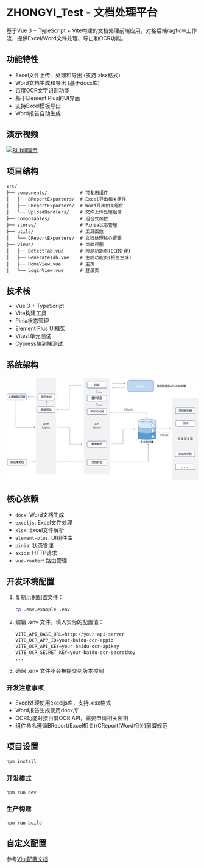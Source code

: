 # ZHONGYI_Test - 文档处理平台

基于Vue 3 + TypeScript + Vite构建的文档处理前端应用，对接后端ragflow工作流，提供Excel/Word文件处理、导出和OCR功能。

## 功能特性

- Excel文件上传、处理和导出 (支持.xlsx格式)
- Word文档生成和导出 (基于docx库)
- 百度OCR文字识别功能
- 基于Element Plus的UI界面
- 支持Excel模板导出
- Word报告自动生成

## 演示视频

[![Bilibili演示](https://i0.hdslb.com/bfs/archive/8267ecd45b3cdbe543a18d91b92a62e76c5f1f4d.jpg)](https://www.bilibili.com/video/BV1Aj8DzzEHd/)

## 项目结构

```
src/
├── components/            # 可复用组件
│   ├── BReportExporters/  # Excel导出相关组件
│   ├── CReportExporters/  # Word导出相关组件
│   └── UploadHandlers/    # 文件上传处理组件
├── composables/           # 组合式函数
├── stores/                # Pinia状态管理
├── utils/                 # 工具函数
│   └── CReportExporters/  # 文档处理核心逻辑
├── views/                 # 页面视图
│   ├── DetectTab.vue      # 检测功能页(OCR处理)
│   ├── GenerateTab.vue    # 生成功能页(报告生成)
│   ├── HomeView.vue       # 主页
│   └── LoginView.vue      # 登录页
```

## 技术栈

- Vue 3 + TypeScript
- Vite构建工具
- Pinia状态管理
- Element Plus UI框架
- Vitest单元测试
- Cypress端到端测试

## 系统架构

<div align="center" style="margin-top:20px;margin-bottom:20px;">
<img src="src/assets/structure.jpg" width="1000"/>
</div>

## 核心依赖

- `docx`: Word文档生成
- `exceljs`: Excel文件处理  
- `xlsx`: Excel文件解析
- `element-plus`: UI组件库
- `pinia`: 状态管理
- `axios`: HTTP请求
- `vue-router`: 路由管理

## 开发环境配置

1. 复制示例配置文件：
   ```bash
   cp .env.example .env
   ```
2. 编辑 .env 文件，填入实际的配置值：
   ```env
   VITE_API_BASE_URL=http://your-api-server
   VITE_OCR_APP_ID=your-baidu-ocr-appid
   VITE_OCR_API_KEY=your-baidu-ocr-apikey
   VITE_OCR_SECRET_KEY=your-baidu-ocr-secretkey
   ...
   ```

3. 确保 .env 文件不会被提交到版本控制

### 开发注意事项

- Excel处理使用exceljs库，支持.xlsx格式
- Word报告生成使用docx库
- OCR功能对接百度OCR API，需要申请相关密钥
- 组件命名遵循BReport(Excel相关)/CReport(Word相关)前缀规范

## 项目设置

```sh
npm install
```

### 开发模式

```sh
npm run dev
```

### 生产构建

```sh
npm run build
```

## 自定义配置

参考[Vite配置文档](https://vite.dev/config/)
